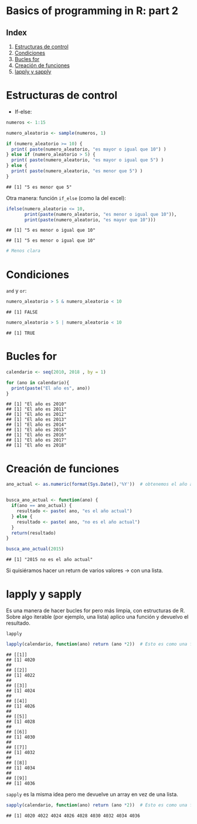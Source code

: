 Basics of programming in R: part 2
================

Index
-----

1.  [Estructuras de control](#estructuras-de-control)
2.  [Condiciones](#condiciones)
3.  [Bucles for](#bucles-for)
4.  [Creación de funciones](#creación-de-funciones)
5.  [lapply y sapply](#lapply-y-sapply)

Estructuras de control
======================

-   If-else:

``` r
numeros <- 1:15

numero_aleatorio <- sample(numeros, 1)

if (numero_aleatorio >= 10) {
  print( paste(numero_aleatorio, "es mayor o igual que 10") )
} else if (numero_aleatorio > 5) {
  print( paste(numero_aleatorio, "es mayor o igual que 5") )
} else {
  print( paste(numero_aleatorio, "es menor que 5") )
}
```

    ## [1] "5 es menor que 5"

Otra manera: función `if_else` (como la del excel):

``` r
ifelse(numero_aleatorio <= 10,
       print(paste(numero_aleatorio, "es menor o igual que 10")),
       print(paste(numero_aleatorio, "es mayor que 10")))
```

    ## [1] "5 es menor o igual que 10"

    ## [1] "5 es menor o igual que 10"

``` r
# Menos clara
```

Condiciones
===========

`and` y `or`:

``` r
numero_aleatorio > 5 & numero_aleatorio < 10
```

    ## [1] FALSE

``` r
numero_aleatorio > 5 | numero_aleatorio < 10
```

    ## [1] TRUE

Bucles for
==========

``` r
calendario <- seq(2010, 2018 , by = 1)

for (ano in calendario){
  print(paste("El año es", ano))
}
```

    ## [1] "El año es 2010"
    ## [1] "El año es 2011"
    ## [1] "El año es 2012"
    ## [1] "El año es 2013"
    ## [1] "El año es 2014"
    ## [1] "El año es 2015"
    ## [1] "El año es 2016"
    ## [1] "El año es 2017"
    ## [1] "El año es 2018"

Creación de funciones
=====================

``` r
ano_actual <- as.numeric(format(Sys.Date(),'%Y'))  # obtenemos el año actual


busca_ano_actual <- function(ano) {
  if(ano == ano_actual) {  
    resultado <- paste( ano, "es el año actual")
  } else {
    resultado <- paste( ano, "no es el año actual")
  }
  return(resultado)
}

busca_ano_actual(2015)
```

    ## [1] "2015 no es el año actual"

Si quisiéramos hacer un return de varios valores -&gt; con una lista.

lapply y sapply
===============

Es una manera de hacer bucles for pero más limpia, con estructuras de R. Sobre algo iterable (por ejemplo, una lista) aplico una función y devuelvo el resultado.

`lapply`

``` r
lapply(calendario, function(ano) return (ano *2))  # Esto es como una función lambda
```

    ## [[1]]
    ## [1] 4020
    ## 
    ## [[2]]
    ## [1] 4022
    ## 
    ## [[3]]
    ## [1] 4024
    ## 
    ## [[4]]
    ## [1] 4026
    ## 
    ## [[5]]
    ## [1] 4028
    ## 
    ## [[6]]
    ## [1] 4030
    ## 
    ## [[7]]
    ## [1] 4032
    ## 
    ## [[8]]
    ## [1] 4034
    ## 
    ## [[9]]
    ## [1] 4036

`sapply` es la misma idea pero me devuelve un array en vez de una lista.

``` r
sapply(calendario, function(ano) return (ano *2))  # Esto es como una función lambda
```

    ## [1] 4020 4022 4024 4026 4028 4030 4032 4034 4036
